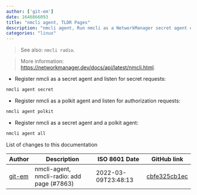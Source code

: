 ```yaml
---
author: ['git-em']
date: 1646866093
title: "nmcli agent, TLDR Pages"
description: "nmcli agent, Run nmcli as a NetworkManager secret agent or polkit agent."
categories: "linux"
---
```

> See also: `nmcli radio`.

> More information: <https://networkmanager.dev/docs/api/latest/nmcli.html>.

- Register nmcli as a secret agent and listen for secret requests:

```bash
nmcli agent secret
```

- Register nmcli as a polkit agent and listen for authorization requests:

```bash
nmcli agent polkit
```

- Register nmcli as a secret agent and a polkit agent:

```bash
nmcli agent all
```
List of changes to this documentation


Author | Description | ISO 8601 Date | GitHub link
------|-----|-----|-----
[git-em](mailto:56173216+git-em@users.noreply.github.com) | nmcli-agent, nmcli-radio: add page (#7863) | 2022-03-09T23:48:13 | [cbfe325cb1ec](https://github.com/tldr-pages/tldr/commit/cbfe325cb1ec1221e5d16fcf9c9da5cc27a3d408)

